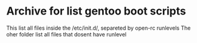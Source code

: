 # Archive for list gentoo boot scripts

This list all files inside the /etc/init.d/, separeted by open-rc runlevels
The oher folder list all files that dosent have runlevel